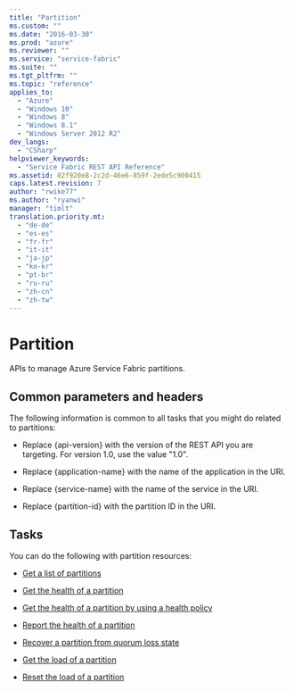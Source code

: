 ```yaml
---
title: "Partition"
ms.custom: ""
ms.date: "2016-03-30"
ms.prod: "azure"
ms.reviewer: ""
ms.service: "service-fabric"
ms.suite: ""
ms.tgt_pltfrm: ""
ms.topic: "reference"
applies_to: 
  - "Azure"
  - "Windows 10"
  - "Windows 8"
  - "Windows 8.1"
  - "Windows Server 2012 R2"
dev_langs: 
  - "CSharp"
helpviewer_keywords: 
  - "Service Fabric REST API Reference"
ms.assetid: 02f920e8-2c2d-46e6-859f-2ede5c900415
caps.latest.revision: 7
author: "rwike77"
ms.author: "ryanwi"
manager: "timlt"
translation.priority.mt: 
  - "de-de"
  - "es-es"
  - "fr-fr"
  - "it-it"
  - "ja-jp"
  - "ko-kr"
  - "pt-br"
  - "ru-ru"
  - "zh-cn"
  - "zh-tw"
---
```

# Partition
APIs to manage Azure Service Fabric partitions.  
  
##  <a name="bk_common"></a> Common parameters and headers  
 The following information is common to all tasks that you might do related to partitions:  
  
-   Replace {api-version} with the version of the REST API you are targeting. For version 1.0, use the value "1.0".  
  
-   Replace {application-name} with the name of the application in the URI.  
  
-   Replace {service-name} with the name of the service in the URI.  
  
-   Replace {partition-id} with the partition ID in the URI.  
  
## Tasks  
 You can do the following with partition resources:  
  
-   [Get a list of partitions](get-a-list-of-partitions.md)  
  
-   [Get the health of a partition](get-the-health-of-a-partition.md)  
  
-   [Get the health of a partition by using a health policy](get-the-health-of-a-partition-by-using-a-health-policy.md)  
  
-   [Report the health of a partition](report-the-health-of-a-partition.md)  
  
-   [Recover a partition from quorum loss state](recover-a-partition-from-quorum-loss-state.md)  
  
-   [Get the load of a partition](get-the-load-of-a-partition.md)  
  
-   [Reset the load of a partition](reset-the-load-of-a-partition.md)